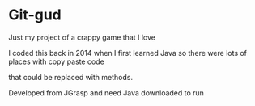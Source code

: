 # Git-gud

Just my project of a crappy game that I love

I coded this back in 2014 when I first learned Java so there were lots of places with copy paste code

that could be replaced with methods.

Developed from JGrasp and need Java downloaded to run

